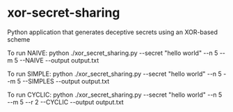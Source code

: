 # xor-secret-sharing

Python application that generates deceptive secrets using an XOR-based scheme

To run NAIVE:
python ./xor_secret_sharing.py --secret "hello world" --n 5 --m 5 --NAIVE --output output.txt

To run SIMPLE:
python ./xor_secret_sharing.py --secret "hello world" --n 5 --m 5 --SIMPLES --output output.txt

To run CYCLIC:
python ./xor_secret_sharing.py --secret "hello world" --n 5 --m 5 --r 2 --CYCLIC --output output.txt

